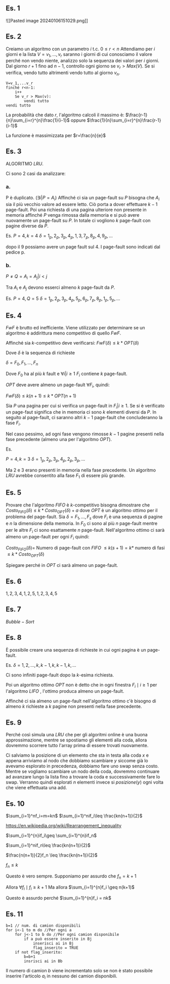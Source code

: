 ## Es. 1

![[Pasted image 20240106151029.png]]
## Es. 2

Creiamo un algoritmo con un parametro $i$ t.c. $0\leq r < n$
Attendiamo per $i$ giorni e la lista $V=v_1, \dots , v_r$ saranno i giorni di cui conosciamo il valore perché non vendo niente, analizzo solo la sequenza dei valori per $i$ giorni.
Dal giorno $r+1$ fino ad $n-1$, controllo ogni giorno se $v_r > Max(V)$. Se si verifica, vendo tutto altrimenti vendo tutto al giorno $v_n$.

```
V=v_1,...v_r
finché r<n-1:
	i++
	Se v_r > Max(v):
		vendi tutto
vendi tutto
```

La probabilità che dato $r$, l'algoritmo calcoli il massimo è:
$\frac{r-1}{n}\sum_{i=r}^{n}\frac{1}{i-1}$
oppure
$\frac{1}{n}\sum_{i=r}^{n}\frac{r-1}{i-1}$

La funzione è massimizzata per $r=\frac{n}{e}$

## Es. 3

ALGORITMO $LRU$.

Ci sono 2 casi da analizzare: 

### a.

P è duplicato. ($\exists i | P=A_i$)
Affinché ci sia un page-fault su $P$ bisogna che $A_i$ sia il più vecchio valore ad essere letto. Ciò porta a dover effettuare $k-1$ page-fault. Poi una richiesta di una pagina ulteriore non presente in memoria affinché $P$ venga rimossa dalla memoria e si può avere nuovamente un page-fault su $P$.
In totale ci vogliono $k$ page-fault con pagine diverse da $P$.

Es.
$P=4,k=4$
$\delta = 1_p,2_p,3_p,4_p,1,3,7_p,8_p,4,9_p,\dots$

dopo il 9 possiamo avere un page fault sul 4.
I page-fault sono indicati dal pedice p.

### b.

$P \neq Q = A_i = A_j | i<j$

Tra $A_i$ e $A_j$ devono esserci almeno $k$ page-fault da $P$.

Es.
$P=4,Q=5$
$\delta = 1_p,2_p,3_p,4_p,5_p,6_p,7_p,8_p,1_p,5_p,\dots$

## Es. 4

$FwF$ è brutto ed inefficiente. Viene utilizzato per determinare se un algoritmo è addirittura meno competitivo di quello $FwF$.

Affinché sia $k$-competitivo deve verificarsi:
$FwF(\delta) \leq k*OPT(\delta)$

Dove $\delta$ è la sequenza di richieste

$\delta = F_0,F_1,\dots,F_n$

Dove $F_0$ ha al più $k$ fault e $\forall i | i \geq 1$ $F_i$ contiene $k$ page-fault.

$OPT$ deve avere almeno un page-fault $\forall F_i$, quindi:

$FwF(\delta) \leq k(n+1) \leq k*OPT(n+1)$

Sia $P$ una pagina per cui si verifica un page-fault in $F_i|i\geq1$. Se si è verificato un page-faut significa che in memoria ci sono $k$ elementi diversi da $P$.
In seguito al page-fault, ci saranno altri $k-1$ page-fault che concluderanno la fase $F_i$.

Nel caso pessimo, ad ogni fase vengono rimosse $k-1$ pagine presenti nella fase precedente (almeno una per l'algoritmo $OPT$).

Es.

$P=4,k=3$
$\delta = 1_p,2_p,3_p,4_p,2_p,3_p,\dots$

Ma $2$ e $3$ erano presenti in memoria nella fase precedente.
Un algoritmo $LRU$ avrebbe consentito alla fase $F_1$ di essere più grande.

## Es. 5

Provare che l'algoritmo $FIFO$ è $k$-competitivo bisogna dimostrare che $Costo_{FIFO}(\delta) \leq k*Costo_{OPT}(\delta)+a$ dove $OPT$ è un algoritmo ottimo per il problema del page-fault. Sia $\delta = F_1, \dots , F_s$ dove $F_i$ è una sequenza di pagine e $n$ la dimensione della memoria. In $F_0$ ci sono al più $n$ page-fault mentre per le altre $F_i$ ci sono esattamente $n$ page-fault.
Nell'algoritmo ottimo ci sarà almeno un page-fault per ogni $F_i$ quindi:

$Costo_{FIFO}(\delta) =$ Numero di page-fault con $FIFO$ 
$\leq k(s+1) = k*$ numero di fasi
$\leq k*Costo_{OPT}(\delta)$

Spiegare perché in $OPT$ ci sarà almeno un page-fault.
## Es. 6

$1,2,3,4,1,2,5,1,2,3,4,5$

## Es. 7

$Bubble-Sort$

## Es. 8

È possibile creare una sequenza di richieste in cui ogni pagina è un page-fault.

Es.
$\delta=1,2,\dots,k,k-1,k,k-1,k,\dots$

Ci sono infiniti page-fault dopo la $k$-esima richiesta.

Poi un algoritmo ottimo $OPT$ non è detto che in ogni finestra $F_i \mid i \geq 1$ per l'algoritmo $LIFO$ , l'ottimo produca almeno un page-fault.

Affinché ci sia almeno un page-fault nell'algoritmo ottimo c'è bisogno di almeno $k$ richieste a $k$ pagine non presenti nella fase precedente.

## Es. 9

Perché così simula una $LRU$ che per gli algoritmi online è una buona approssimazione, mentre se spostiamo gli elementi alla coda, allora dovremmo scorrere tutto l'array prima di essere trovati nuovamente.

Ci salviamo la posizione di un elemento che sta in testa alla coda $x$ e appena arriviamo al nodo che dobbiamo scambiare $y$ siccome già lo avevamo esplorato in precedenza, dobbiamo fare uno swap senza costo.
Mentre se vogliamo scambiare un nodo della coda, dovremmo continuare ad avanzare lungo la lista fino a trovare la coda e successivamente fare lo swap.
Verranno quindi esplorati $n$ elementi invece si $posizione(y)$ ogni volta che viene effettuata una add.

## Es. 10 

$\sum_{i=1}^nf_i=m=kn$
$\sum_{i=1}^nif_i\leq \frac{kn(n+1)}{2}$

https://en.wikipedia.org/wiki/Rearrangement_inequality

$\sum_{i=1}^{n}if_i\geq \sum_{i=1}^{n}if_n$

$\sum_{i=1}^nif_n\leq \frac{kn(n+1)}{2}$

$\frac{n(n+1)}{2}f_n \leq \frac{kn(n+1)}{2}$

$f_n \leq k$

Questo è vero sempre.
Supponiamo per assurdo che $f_n = k+1$

Allora $\forall f_i \mid f_i \geq k+1$
Ma allora $\sum_{i=1}^{n}f_i \geq n(k+1)$

Questo è assurdo perché $\sum_{i=1}^{n}f_i = nk$

## Es. 11

```
b=1 // num. di camion disponibili
for i<-1 to m do //Per ogni a
	for j<-1 to b do //Per ogni camion disponibile
		if a può essere inserito in Bj
			inserisci ai in Bj
			flag_inserito = TRUE
	if not flag_inserito:
		b=b+1
		insrisci ai in Bb
```

Il numero di camion $b$ viene incrementato solo se non è stato possibile inserire l'articolo $a_i$ in nessuno dei camion disponibili.




